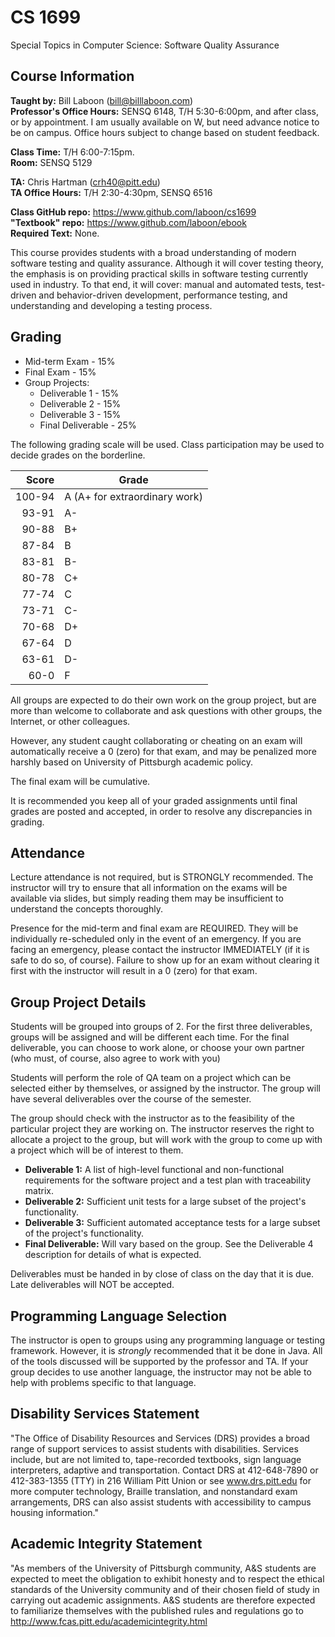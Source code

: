 # CS 1699
Special Topics in Computer Science: Software Quality Assurance

## Course Information

**Taught by:** Bill Laboon (bill@billlaboon.com)  
**Professor's Office Hours:** SENSQ 6148, T/H 5:30-6:00pm, and after class,
or by appointment.  I am usually available on W, but need advance notice to 
be on campus.
Office hours subject to change based on student feedback.

**Class Time:** T/H 6:00-7:15pm.  
**Room:** SENSQ 5129

**TA:** Chris Hartman (crh40@pitt.edu)  
**TA Office Hours:** T/H 2:30-4:30pm, SENSQ 6516

**Class GitHub repo:** https://www.github.com/laboon/cs1699  
**"Textbook" repo:** https://www.github.com/laboon/ebook  
**Required Text:** None.

This course provides students with a broad understanding of modern
software testing and quality assurance. Although it will cover testing
theory, the emphasis is on providing practical skills in software
testing currently used in industry. To that end, it will cover: manual
and automated tests, test-driven and behavior-driven development,
performance testing, and understanding and developing a testing
process.

## Grading

* Mid-term Exam - 15%
* Final Exam - 15%
* Group Projects:
  * Deliverable 1 - 15%
  * Deliverable 2 - 15%
  * Deliverable 3 - 15%
  * Final Deliverable - 25%

The following grading scale will be used.
Class participation may be used to decide grades on the
borderline.

Score  | Grade
-----: | ------------------------------
100-94 | A (A+ for extraordinary work)
93-91  | A-
90-88  | B+
87-84  | B
83-81  | B-
80-78  | C+
77-74  | C
73-71  | C-
70-68  | D+
67-64  | D
63-61  | D-
60-0   | F

All groups are expected to do their own work on the group project, but
are more than welcome to collaborate and ask questions with other
groups, the Internet, or other colleagues.

However, any student caught collaborating or cheating on an exam will
automatically receive a 0 (zero) for that exam, and may be penalized
more harshly based on University of Pittsburgh academic policy.

The final exam will be cumulative.

It is recommended you keep all of your graded assignments until final
grades are posted and accepted, in order to resolve any discrepancies
in grading.

## Attendance

Lecture attendance is not required, but is STRONGLY recommended.
The instructor will try to ensure that all information on the exams
will be available via slides, but simply reading them may be
insufficient to understand the concepts thoroughly.

Presence for the mid-term and final exam are REQUIRED.  They will be
individually re-scheduled only in the event of an emergency.  If you
are facing an emergency, please contact the instructor IMMEDIATELY (if
it is safe to do so, of course).  Failure to show up for an exam
without clearing it first with the instructor will result in a 0
(zero) for that exam.

## Group Project Details

Students will be grouped into groups of 2.  For the first three deliverables, 
groups will be assigned and will be different each time.  For the final 
deliverable, you can choose to work alone, or choose your own partner 
(who must, of course, also agree to work with you)

Students will perform the role of QA team on a
project which can be selected either by themselves, or assigned by the
instructor.  The group will have several deliverables over the course
of the semester.

The group should check with the instructor as to the feasibility of
the particular project they are working on.  The instructor reserves
the right to allocate a project to the group, but will work with the
group to come up with a project which will be of interest to them.

* **Deliverable 1:** A list of high-level functional and non-functional
requirements for the software project and a test plan with
traceability matrix.
* **Deliverable 2:** Sufficient unit tests for a large subset of the
project's functionality.
* **Deliverable 3:** Sufficient automated acceptance tests for a large
subset of the project's functionality.
* **Final Deliverable:** Will vary based on the group.  See the Deliverable 4
description for details of what is expected.

Deliverables must be handed in by close of class on the day that it is
due.  Late deliverables will NOT be accepted.

## Programming Language Selection

The instructor is open to groups using any programming language or
testing framework.  However, it is *strongly* recommended that it be done in
Java.  All of the tools discussed will be supported by the professor and TA. If your group decides to use another language, the instructor may not be able to help with problems specific to that language.

## Disability Services Statement

"The Office of Disability Resources and
Services (DRS) provides a broad range of support services to assist
students with disabilities. Services include, but are not limited to,
tape-recorded textbooks, sign language interpreters, adaptive and
transportation. Contact DRS at 412-648-7890 or 412-383-1355 (TTY) in
216 William Pitt Union or see www.drs.pitt.edu for more computer
technology, Braille translation, and nonstandard exam arrangements,
DRS can also assist students with accessibility to campus housing
information."

## Academic Integrity Statement

"As members of the University of
Pittsburgh community, A&S students are expected to meet the obligation
to exhibit honesty and to respect the ethical standards of the
University community and of their chosen field of study in carrying
out academic assignments. A&S students are therefore expected to
familiarize themselves with the published rules and regulations go to
http://www.fcas.pitt.edu/academicintegrity.html

